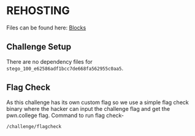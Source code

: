 # REHOSTING

Files can be found here: [Blocks](https://shell-storm.org/repo/CTF/ASIS-Quals-2014/stego/)

## Challenge Setup
There are no dependency files for `stego_100_e62586adf1bcc7de668fa562955c0aa5`.

## Flag Check

As this challenge has its own custom flag so we use a simple flag check binary where the hacker can input the challenge flag and get the pwn.college flag. Command to run flag check-
```
/challenge/flagcheck
```